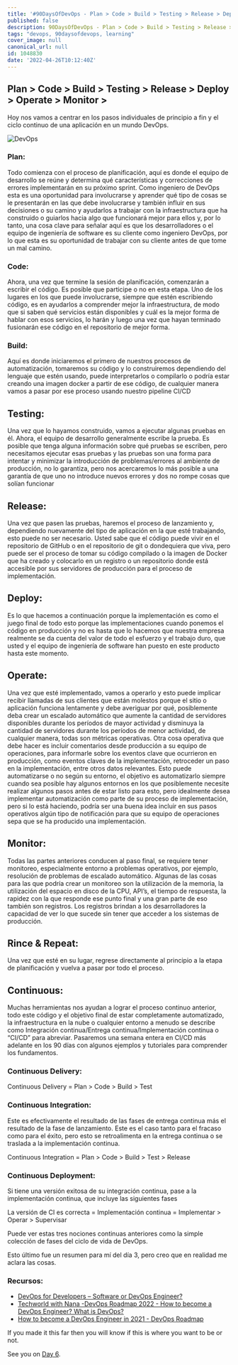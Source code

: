 ```yaml
---
title: '#90DaysOfDevOps - Plan > Code > Build > Testing > Release > Deploy > Operate > Monitor > - Day 5'
published: false
description: 90DaysOfDevOps - Plan > Code > Build > Testing > Release > Deploy > Operate > Monitor >
tags: "devops, 90daysofdevops, learning"
cover_image: null
canonical_url: null
id: 1048830
date: '2022-04-26T10:12:40Z'
---
```

## Plan > Code > Build > Testing > Release > Deploy > Operate > Monitor > 

Hoy nos vamos a centrar en los pasos individuales de principio a fin y el ciclo continuo de una aplicación en un mundo DevOps. 

![DevOps](Images/Day5_DevOps8.png)

### Plan:

Todo comienza con el proceso de planificación, aquí es donde el equipo de desarrollo se reúne y determina qué características y correcciones de errores implementarán en su próximo sprint. Como ingeniero de DevOps esta es una oportunidad para involucrarse y aprender qué tipo de cosas se le presentarán en las que debe involucrarse y también influir en sus decisiones o su camino y ayudarlos a trabajar con la infraestructura que ha construido o guiarlos hacia algo que funcionará mejor para ellos y, por lo tanto, una cosa clave para señalar aquí es que los desarrolladores o el equipo de ingeniería de software es su cliente como ingeniero DevOps, por lo que esta es su oportunidad de trabajar con su cliente antes de que tome un mal camino.

### Code:

Ahora, una vez que termine la sesión de planificación, comenzarán a escribir el código. Es posible que participe o no en esta etapa. Uno de los lugares en los que puede involucrarse, siempre que estén escribiendo código, es en ayudarlos a comprender mejor la infraestructura, de modo que si saben qué servicios están disponibles y cuál es la mejor forma de hablar con esos servicios, lo harán y luego una vez que hayan terminado fusionarán ese código en el repositorio de mejor forma.

### Build:

Aquí es donde iniciaremos el primero de nuestros procesos de automatización, tomaremos su código y lo construiremos dependiendo del lenguaje que estén usando, puede interpretarlos o compilarlo o podría estar creando una imagen docker a partir de ese código, de cualquier manera vamos a pasar por ese proceso usando nuestro pipeline CI/CD

## Testing:

Una vez que lo hayamos construido, vamos a ejecutar algunas pruebas en él. Ahora, el equipo de desarrollo generalmente escribe la prueba. Es posible que tenga alguna información sobre qué pruebas se escriben, pero necesitamos ejecutar esas pruebas y las pruebas son una forma para intentar y minimizar la introducción de problemas/errores al ambiente de producción, no lo garantiza, pero nos acercaremos lo más posible a una garantía de que uno no introduce nuevos errores y dos no rompe cosas que solían funcionar

## Release:

Una vez que pasen las pruebas, haremos el proceso de lanzamiento y, dependiendo nuevamente del tipo de aplicación en la que esté trabajando, esto puede no ser necesario. Usted sabe que el código puede vivir en el repositorio de GitHub o en el repositorio de git o dondequiera que viva, pero puede ser el proceso de tomar su código compilado o la imagen de Docker que ha creado y colocarlo en un registro o un repositorio donde está accesible por sus servidores de producción para el proceso de implementación.

## Deploy:

Es lo que hacemos a continuación porque la implementación es como el juego final de todo esto porque las implementaciones cuando ponemos el código en producción y no es hasta que lo hacemos que nuestra empresa realmente se da cuenta del valor de todo el esfuerzo y el trabajo duro, que usted y el equipo de ingeniería de software han puesto en este producto hasta este momento. 

## Operate:

Una vez que esté implementado, vamos a operarlo y esto puede implicar recibir llamadas de sus clientes que están molestos porque el sitio o aplicación funciona lentamente y debe averiguar por qué, posiblemente deba crear un escalado automático que aumente la cantidad de servidores disponibles durante los períodos de mayor actividad y disminuya la cantidad de servidores durante los períodos de menor actividad, de cualquier manera, todas son métricas operativas. Otra cosa operativa que debe hacer es incluir comentarios desde producción a su equipo de operaciones, para informarle sobre los eventos clave que ocurrieron en producción, como eventos claves de la implementación, retroceder un paso en la implementación, entre otros datos relevantes. Esto puede automatizarse o no según su entorno, el objetivo es automatizarlo siempre cuando sea posible hay algunos entornos en los que posiblemente necesite realizar algunos pasos antes de estar listo para esto, pero idealmente desea implementar automatización como parte de su proceso de implementación, pero si lo está haciendo, podría ser una buena idea incluir en sus pasos operativos algún tipo de notificación para que su equipo de operaciones sepa que se ha producido una implementación.

## Monitor:

Todas las partes anteriores conducen al paso final, se requiere tener monitoreo, especialmente entorno a problemas operativos, por ejemplo, resolución de problemas de escalado automático. Algunas de las cosas para las que podría crear un monitoreo son la utilización de la memoria, la utilización del espacio en disco de la CPU, API’s, el tiempo de respuesta, la rapidez con la que responde ese punto final y una gran parte de eso también son registros. Los registros brindan a los desarrolladores la capacidad de ver lo que sucede sin tener que acceder a los sistemas de producción.

## Rince & Repeat: 

Una vez que esté en su lugar, regrese directamente al principio a la etapa de planificación y vuelva a pasar por todo el proceso.

## Continuous:

Muchas herramientas nos ayudan a lograr el proceso continuo anterior, todo este código y el objetivo final de estar completamente automatizado, la infraestructura en la nube o cualquier entorno a menudo se describe como Integración continua/Entrega continua/Implementación continua o “CI/CD” para abreviar. Pasaremos una semana entera en CI/CD más adelante en los 90 días con algunos ejemplos y tutoriales para comprender los fundamentos.

### Continuous Delivery:

Continuous Delivery = Plan > Code > Build > Test 

### Continuous Integration:

Este es efectivamente el resultado de las fases de entrega continua más el resultado de la fase de lanzamiento. Este es el caso tanto para el fracaso como para el éxito, pero esto se retroalimenta en la entrega continua o se traslada a la implementación continua.

Continuous Integration = Plan > Code > Build > Test > Release 

### Continuous Deployment: 

Si tiene una versión exitosa de su integración continua, pase a la implementación continua, que incluye las siguientes fases

La versión de CI es correcta = Implementación continua = Implementar > Operar > Supervisar

Puede ver estas tres nociones continuas anteriores como la simple colección de fases del ciclo de vida de DevOps.

Esto último fue un resumen para mí del día 3, pero creo que en realidad me aclara las cosas.

### Recursos:

- [DevOps for Developers – Software or DevOps Engineer?](https://www.youtube.com/watch?v=a0-uE3rOyeU)
- [Techworld with Nana -DevOps Roadmap 2022 - How to become a DevOps Engineer? What is DevOps? ](https://www.youtube.com/watch?v=9pZ2xmsSDdo&t=125s)
- [How to become a DevOps Engineer in 2021 - DevOps Roadmap](https://www.youtube.com/watch?v=5pxbp6FyTfk)

If you made it this far then you will know if this is where you want to be or not. 

See you on [Day 6](day06.md). 
